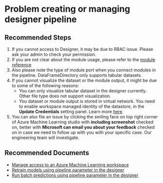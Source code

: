 <properties
	pageTitle="Problem creating or managing designer pipeline"
	description="Problem creating or managing designer pipeline"
	infoBubbleText="Problem creating or managing designer pipeline"
	service="microsoft.machinelearning"
	resource="designer"
	authors="likebupt"
	ms.author="keli19"
	articleId="machinelearning-designer-problemcreatingormanagingdesignerpipeline"
	selfHelpType="generic"
	supportTopicIds="32690871"
	productPesIds="16644"
	cloudEnvironments="public, fairfax, mooncake, usnat, ussec"
	ownershipId="AzureML_AzureMachineLearningServices"
/>

# Problem creating or managing designer pipeline

## **Recommended Steps**

1. If you cannot access to Designer, it may be due to RBAC issue. Please ask your admin to check your permission.
1. If you are not clear about the module usage, please refer to the [module reference](https://docs.microsoft.com/azure/machine-learning/algorithm-module-reference/module-reference)
1. Also please note the type of module port when you connect modules in the pipeline. DataFrameDirectory only supports tabular datasets.
1. If you cannot visualize the dataset or the module output, it might be due to some of the following reasons:
    - You can only visualize tabular dataset in the designer currently. Other file type does not support visualization.
    - You dataset or module output is stored in virtual network. You need to enable workspace managed identity of the datastore, in the **Update Credentials** setting panel.
    Learn more [here](https://docs.microsoft.com/azure/machine-learning/resource-known-issues#dataset-visualization-in-the-designer).
1. You can also file an issue by clicking the smiling face on top right corner of Azure Machine Learning studio with **including screenshot** checked on, better with **Microsoft can email you about your feedback** checked on in case we need to follow up with you with your specific case. Our engineering team will investigate.

## **Recommended Documents**

* [Manage access to an Azure Machine Learning workspace](https://docs.microsoft.com/azure/machine-learning/how-to-assign-roles)
* [Retrain models using pipeline parameter in the designer](https://docs.microsoft.com/azure/machine-learning/how-to-retrain-designer)
* [Run batch predictions using pipeline parameter in the designer](https://docs.microsoft.com/azure/machine-learning/how-to-run-batch-predictions-designer)
